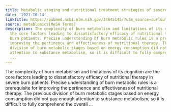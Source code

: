 ```yaml
---
title: Metabolic staging and nutritional treatment strategies of severely burned patients
date: '2021-10-14'
linkTitle: https://pubmed.ncbi.nlm.nih.gov/34645145/?utm_source=curl&utm_medium=rss&utm_campaign=pubmed-2&utm_content=1Zkrxt7ktlCbHBXEV3v65xxSnkSWNsJ1A6Fq3gBniKhGfIUslK&fc=20210907212339&ff=20211016204618&v=2.15.0
source: metablomics[MeSH Terms]
description: The complexity of burn metabolism and limitations of its cognition are
  the core factors leading to dissatisfactory efficacy of nutritional therapy in severe
  burn patients. Precise understanding of burn metabolic rules is a prerequisite for
  improving the pertinence and effectiveness of nutritional therapy. The previous
  division of burn metabolic stages based on energy consumption did not pay enough
  attention to substance metabolism, so it is difficult to fully comprehend the overall
  ...
---
```

The complexity of burn metabolism and limitations of its cognition are the core factors leading to dissatisfactory efficacy of nutritional therapy in severe burn patients. Precise understanding of burn metabolic rules is a prerequisite for improving the pertinence and effectiveness of nutritional therapy. The previous division of burn metabolic stages based on energy consumption did not pay enough attention to substance metabolism, so it is difficult to fully comprehend the overall ...